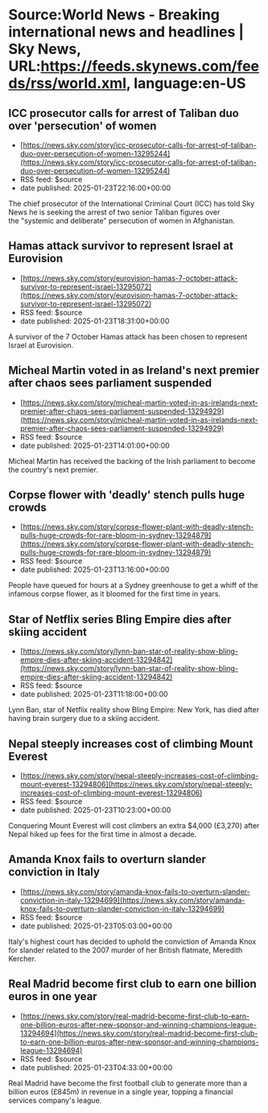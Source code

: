 # Source:World News - Breaking international news and headlines | Sky News, URL:https://feeds.skynews.com/feeds/rss/world.xml, language:en-US

## ICC prosecutor calls for arrest of Taliban duo over 'persecution' of women
 - [https://news.sky.com/story/icc-prosecutor-calls-for-arrest-of-taliban-duo-over-persecution-of-women-13295244](https://news.sky.com/story/icc-prosecutor-calls-for-arrest-of-taliban-duo-over-persecution-of-women-13295244)
 - RSS feed: $source
 - date published: 2025-01-23T22:16:00+00:00

The chief prosecutor of the International Criminal Court (ICC) has told Sky News he is seeking the arrest of two senior Taliban figures over the&#160;"systemic and deliberate" persecution of women in Afghanistan.

## Hamas attack survivor to represent Israel at Eurovision
 - [https://news.sky.com/story/eurovision-hamas-7-october-attack-survivor-to-represent-israel-13295072](https://news.sky.com/story/eurovision-hamas-7-october-attack-survivor-to-represent-israel-13295072)
 - RSS feed: $source
 - date published: 2025-01-23T18:31:00+00:00

A survivor of the 7 October Hamas attack has been chosen to represent Israel at Eurovision.

## Micheal Martin voted in as Ireland's next premier after chaos sees parliament suspended
 - [https://news.sky.com/story/micheal-martin-voted-in-as-irelands-next-premier-after-chaos-sees-parliament-suspended-13294929](https://news.sky.com/story/micheal-martin-voted-in-as-irelands-next-premier-after-chaos-sees-parliament-suspended-13294929)
 - RSS feed: $source
 - date published: 2025-01-23T14:01:00+00:00

Micheal Martin has received the backing of the Irish parliament to become the country's next premier.

## Corpse flower with 'deadly' stench pulls huge crowds
 - [https://news.sky.com/story/corpse-flower-plant-with-deadly-stench-pulls-huge-crowds-for-rare-bloom-in-sydney-13294879](https://news.sky.com/story/corpse-flower-plant-with-deadly-stench-pulls-huge-crowds-for-rare-bloom-in-sydney-13294879)
 - RSS feed: $source
 - date published: 2025-01-23T13:16:00+00:00

People have queued for hours at a Sydney greenhouse to get a whiff of the infamous corpse flower, as it bloomed for the first time in years.

## Star of Netflix series Bling Empire dies after skiing accident
 - [https://news.sky.com/story/lynn-ban-star-of-reality-show-bling-empire-dies-after-skiing-accident-13294842](https://news.sky.com/story/lynn-ban-star-of-reality-show-bling-empire-dies-after-skiing-accident-13294842)
 - RSS feed: $source
 - date published: 2025-01-23T11:18:00+00:00

Lynn Ban, star of Netflix reality show Bling Empire: New York, has died after having brain surgery due to a skiing accident.

## Nepal steeply increases cost of climbing Mount Everest
 - [https://news.sky.com/story/nepal-steeply-increases-cost-of-climbing-mount-everest-13294806](https://news.sky.com/story/nepal-steeply-increases-cost-of-climbing-mount-everest-13294806)
 - RSS feed: $source
 - date published: 2025-01-23T10:23:00+00:00

Conquering Mount Everest will cost climbers an extra $4,000 (&#163;3,270) after Nepal hiked up fees for the first time in almost a decade.

## Amanda Knox fails to overturn slander conviction in Italy
 - [https://news.sky.com/story/amanda-knox-fails-to-overturn-slander-conviction-in-italy-13294699](https://news.sky.com/story/amanda-knox-fails-to-overturn-slander-conviction-in-italy-13294699)
 - RSS feed: $source
 - date published: 2025-01-23T05:03:00+00:00

Italy's highest court has decided to uphold the conviction of Amanda Knox for slander related to the 2007 murder of her British flatmate, Meredith Kercher.

## Real Madrid become first club to earn one billion euros in one year
 - [https://news.sky.com/story/real-madrid-become-first-club-to-earn-one-billion-euros-after-new-sponsor-and-winning-champions-league-13294694](https://news.sky.com/story/real-madrid-become-first-club-to-earn-one-billion-euros-after-new-sponsor-and-winning-champions-league-13294694)
 - RSS feed: $source
 - date published: 2025-01-23T04:33:00+00:00

Real Madrid have become the first football club to generate more than a billion euros (&#163;845m) in revenue in a single year, topping a financial services company's league.

